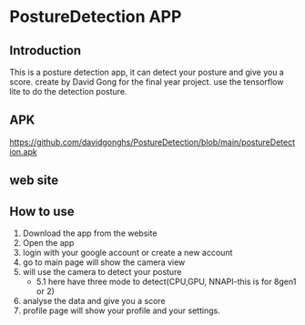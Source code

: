# PostureDetection APP

## Introduction
This is a posture detection app, it can detect your posture and give you a score.
create by David Gong for the final year project.
use the tensorflow lite to do the detection posture.

## APK
https://github.com/davidgonghs/PostureDetection/blob/main/postureDetection.apk


## web site
<!-- 
www.posturedetection.com
--->
## How to use
1. Download the app from the website
2. Open the app
3. login with your google account or create a new account
4. go to main page will show the camera view
5. will use the camera to detect your posture
   - 5.1 here have three mode to detect(CPU,GPU, NNAPI-this is for 8gen1 or 2)
6. analyse the data and give you a score
7. profile page will show your profile and your settings.
